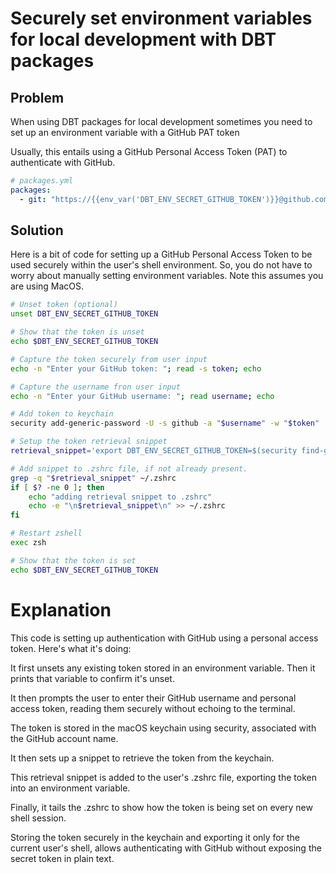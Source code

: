 # Securely set environment variables for local development with DBT packages

## Problem
When using DBT packages for local development sometimes you need to set up an environment variable with a GitHub PAT token

Usually, this entails using a GitHub Personal Access Token (PAT) to authenticate with GitHub.

```yml
# packages.yml
packages:
  - git: "https://{{env_var('DBT_ENV_SECRET_GITHUB_TOKEN')}}@github.com/your-organization/your-repo"
```

## Solution
Here is a bit of code for setting up a GitHub Personal Access Token to be used securely within the user's shell environment. So, you do not have to worry about manually setting environment variables. Note this assumes you are using MacOS.

```zsh
# Unset token (optional)
unset DBT_ENV_SECRET_GITHUB_TOKEN

# Show that the token is unset
echo $DBT_ENV_SECRET_GITHUB_TOKEN

# Capture the token securely from user input
echo -n "Enter your GitHub token: "; read -s token; echo

# Capture the username fron user input
echo -n "Enter your GitHub username: "; read username; echo

# Add token to keychain
security add-generic-password -U -s github -a "$username" -w "$token"

# Setup the token retrieval snippet
retrieval_snippet='export DBT_ENV_SECRET_GITHUB_TOKEN=$(security find-generic-password -w -s github -a '$username')'

# Add snippet to .zshrc file, if not already present.
grep -q "$retrieval_snippet" ~/.zshrc
if [ $? -ne 0 ]; then
    echo "adding retrieval snippet to .zshrc"
    echo -e "\n$retrieval_snippet\n" >> ~/.zshrc
fi

# Restart zshell
exec zsh

# Show that the token is set
echo $DBT_ENV_SECRET_GITHUB_TOKEN
```

# Explanation
This code is setting up authentication with GitHub using a personal access token. Here's what it's doing:

It first unsets any existing token stored in an environment variable. Then it prints that variable to confirm it's unset.

It then prompts the user to enter their GitHub username and personal access token, reading them securely without echoing to the terminal.

The token is stored in the macOS keychain using security, associated with the GitHub account name.

It then sets up a snippet to retrieve the token from the keychain.

This retrieval snippet is added to the user's .zshrc file, exporting the token into an environment variable.

Finally, it tails the .zshrc to show how the token is being set on every new shell session.

Storing the token securely in the keychain and exporting it only for the current user's shell, allows authenticating with GitHub without exposing the secret token in plain text.
